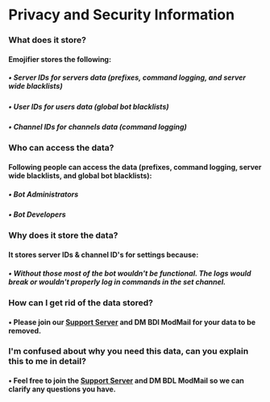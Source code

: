# Privacy and Security Information
### What does it store?
#### Emojifier stores the following: 
##### • Server IDs for servers data (prefixes, command logging, and server wide blacklists)
##### • User IDs for users data (global bot blacklists)
##### • Channel IDs for channels data (command logging)

### Who can access the data?
#### Following people can access the data (prefixes,  command logging, server wide blacklists, and global bot blacklists):
##### • Bot Administrators
##### • Bot Developers


### Why does it store the data?
#### It stores server IDs & channel ID's for settings because:
##### • Without those most of the bot wouldn't be functional. The logs would break or wouldn't properly log in commands in the set channel.

### How can I get rid of the data stored?
#### • Please join our [Support Server](https://discord.gg/qGvzMas) and DM BDl ModMail for your data to be removed.

### I'm confused about why you need this data, can you explain this to me in detail?
#### • Feel free to join the [Support Server](https://discord.gg/qGvzMas) and DM BDL ModMail so we can clarify any questions you have.

